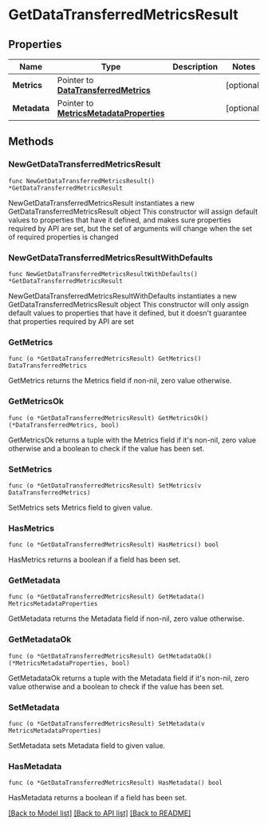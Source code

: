 # GetDataTransferredMetricsResult

## Properties

Name | Type | Description | Notes
------------ | ------------- | ------------- | -------------
**Metrics** | Pointer to [**DataTransferredMetrics**](DataTransferredMetrics.md) |  | [optional] 
**Metadata** | Pointer to [**MetricsMetadataProperties**](MetricsMetadataProperties.md) |  | [optional] 

## Methods

### NewGetDataTransferredMetricsResult

`func NewGetDataTransferredMetricsResult() *GetDataTransferredMetricsResult`

NewGetDataTransferredMetricsResult instantiates a new GetDataTransferredMetricsResult object
This constructor will assign default values to properties that have it defined,
and makes sure properties required by API are set, but the set of arguments
will change when the set of required properties is changed

### NewGetDataTransferredMetricsResultWithDefaults

`func NewGetDataTransferredMetricsResultWithDefaults() *GetDataTransferredMetricsResult`

NewGetDataTransferredMetricsResultWithDefaults instantiates a new GetDataTransferredMetricsResult object
This constructor will only assign default values to properties that have it defined,
but it doesn't guarantee that properties required by API are set

### GetMetrics

`func (o *GetDataTransferredMetricsResult) GetMetrics() DataTransferredMetrics`

GetMetrics returns the Metrics field if non-nil, zero value otherwise.

### GetMetricsOk

`func (o *GetDataTransferredMetricsResult) GetMetricsOk() (*DataTransferredMetrics, bool)`

GetMetricsOk returns a tuple with the Metrics field if it's non-nil, zero value otherwise
and a boolean to check if the value has been set.

### SetMetrics

`func (o *GetDataTransferredMetricsResult) SetMetrics(v DataTransferredMetrics)`

SetMetrics sets Metrics field to given value.

### HasMetrics

`func (o *GetDataTransferredMetricsResult) HasMetrics() bool`

HasMetrics returns a boolean if a field has been set.

### GetMetadata

`func (o *GetDataTransferredMetricsResult) GetMetadata() MetricsMetadataProperties`

GetMetadata returns the Metadata field if non-nil, zero value otherwise.

### GetMetadataOk

`func (o *GetDataTransferredMetricsResult) GetMetadataOk() (*MetricsMetadataProperties, bool)`

GetMetadataOk returns a tuple with the Metadata field if it's non-nil, zero value otherwise
and a boolean to check if the value has been set.

### SetMetadata

`func (o *GetDataTransferredMetricsResult) SetMetadata(v MetricsMetadataProperties)`

SetMetadata sets Metadata field to given value.

### HasMetadata

`func (o *GetDataTransferredMetricsResult) HasMetadata() bool`

HasMetadata returns a boolean if a field has been set.


[[Back to Model list]](../README.md#documentation-for-models) [[Back to API list]](../README.md#documentation-for-api-endpoints) [[Back to README]](../README.md)


